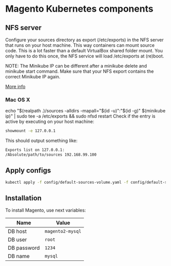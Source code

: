 # Magento Kubernetes components

## NFS server

Configure your sources directory as export (/etc/exports) in the NFS server that runs on your host machine. This way containers can mount source code. This is a lot faster than a default VirtualBox shared folder mount. You only have to do this once, the NFS service will load /etc/exports at (re)boot.

NOTE: The Minikube IP can be different after a minikube delete and minikube start command. Make sure that your NFS export contains the correct Minikube IP again.

[More info](http://pietervogelaar.nl/minikube-nfs-mounts)

### Mac OS X
echo "$(realpath .)/sources -alldirs -mapall="$(id -u)":"$(id -g)" $(minikube ip)" | sudo tee -a /etc/exports && sudo nfsd restart
Check if the entry is active by executing on your host machine:

```bash
showmount -e 127.0.0.1
```

This should output something like:

```bash
Exports list on 127.0.0.1:
/Absolute/path/to/sources 192.168.99.100
```

## Apply configs

```bash
kubectl apply -f config/default-sources-volume.yaml -f config/default-sources-volume-claim.yaml -f config/magento2-deployment.yaml
```

## Installation

To install Magento, use next variables:

| Name | Value|
| --- | --- |
| DB host | `magento2-mysql` |
| DB user | `root` |
| DB password | `1234` |
| DB name | `mysql` |
